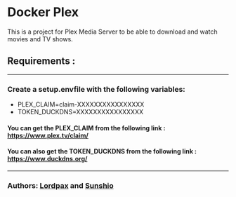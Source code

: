 # Docker Plex 

This is a project for Plex Media Server to be able to download and watch movies and TV shows.

## Requirements :

---
### Create a setup.envfile with the following variables:
 - PLEX_CLAIM=claim-XXXXXXXXXXXXXXXX
 - TOKEN_DUCKDNS=XXXXXXXXXXXXXXXX

#### You can get the PLEX_CLAIM from the following link : https://www.plex.tv/claim/
#### You can also get the TOKEN_DUCKDNS from the following link : https://www.duckdns.org/

----

### Authors: [Lordpax](https://github.com/LordPax) and [Sunshio](https://github.com/Pietrucci-Blacher)